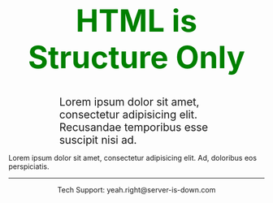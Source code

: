 <html>
  <head>
    <title>HTML is Structure Only (After)</title>
  </head>
  <body>
    <h1 style="color: green; font-size: 60px; text-align: center;">HTML is Structure Only</h1>
    <p style="margin: 0 100px 0 100px; font-size: 1.5em;">Lorem ipsum dolor sit amet, consectetur adipisicing elit. Recusandae temporibus esse suscipit nisi ad.</p>
    <p>Lorem ipsum dolor sit amet, consectetur adipisicing elit. Ad, doloribus eos perspiciatis.</p>
    <footer>
      <hr>
      <p style="text-align: center;" 
         onclick="alert('EMAILING US IS USELESS');">
         Tech Support: yeah.right@server-is-down.com
      </p>
    </footer>
  </body>
</html>
